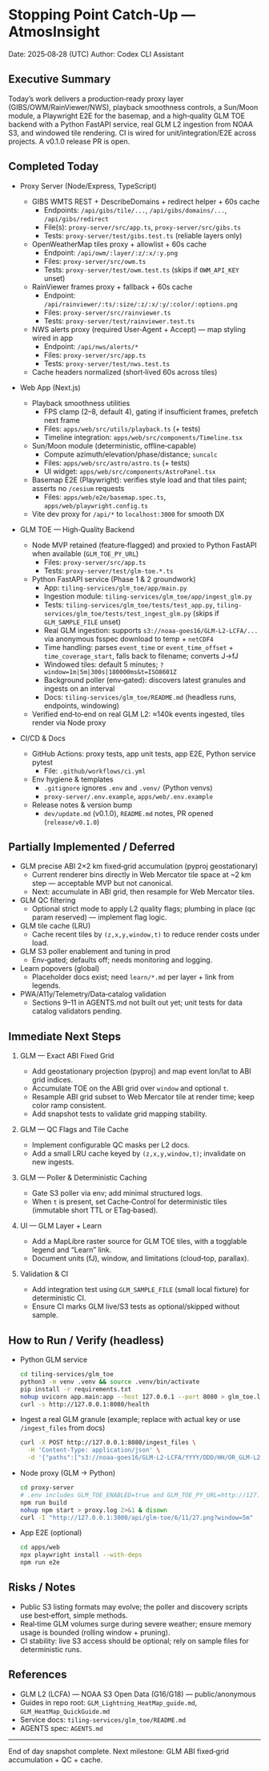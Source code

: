 # Stopping Point Catch‑Up — AtmosInsight

Date: 2025‑08‑28 (UTC)
Author: Codex CLI Assistant

## Executive Summary

Today’s work delivers a production‑ready proxy layer (GIBS/OWM/RainViewer/NWS), playback smoothness controls, a Sun/Moon module, a Playwright E2E for the basemap, and a high‑quality GLM TOE backend with a Python FastAPI service, real GLM L2 ingestion from NOAA S3, and windowed tile rendering. CI is wired for unit/integration/E2E across projects. A v0.1.0 release PR is open.

## Completed Today

- Proxy Server (Node/Express, TypeScript)
  - GIBS WMTS REST + DescribeDomains + redirect helper + 60s cache
    - Endpoints: `/api/gibs/tile/...`, `/api/gibs/domains/...`, `/api/gibs/redirect`
    - File(s): `proxy-server/src/app.ts`, `proxy-server/src/gibs.ts`
    - Tests: `proxy-server/test/gibs.test.ts` (reliable layers only)
  - OpenWeatherMap tiles proxy + allowlist + 60s cache
    - Endpoint: `/api/owm/:layer/:z/:x/:y.png`
    - Files: `proxy-server/src/owm.ts`
    - Tests: `proxy-server/test/owm.test.ts` (skips if `OWM_API_KEY` unset)
  - RainViewer frames proxy + fallback + 60s cache
    - Endpoint: `/api/rainviewer/:ts/:size/:z/:x/:y/:color/:options.png`
    - Files: `proxy-server/src/rainviewer.ts`
    - Tests: `proxy-server/test/rainviewer.test.ts`
  - NWS alerts proxy (required User‑Agent + Accept) — map styling wired in app
    - Endpoint: `/api/nws/alerts/*`
    - Files: `proxy-server/src/app.ts`
    - Tests: `proxy-server/test/nws.test.ts`
  - Cache headers normalized (short‑lived 60s across tiles)

- Web App (Next.js)
  - Playback smoothness utilities
    - FPS clamp (2–8, default 4), gating if insufficient frames, prefetch next frame
    - Files: `apps/web/src/utils/playback.ts` (+ tests)
    - Timeline integration: `apps/web/src/components/Timeline.tsx`
  - Sun/Moon module (deterministic, offline‑capable)
    - Compute azimuth/elevation/phase/distance; `suncalc`
    - Files: `apps/web/src/astro/astro.ts` (+ tests)
    - UI widget: `apps/web/src/components/AstroPanel.tsx`
  - Basemap E2E (Playwright): verifies style load and that tiles paint; asserts no `/cesium` requests
    - Files: `apps/web/e2e/basemap.spec.ts`, `apps/web/playwright.config.ts`
  - Vite dev proxy for `/api/*` to `localhost:3000` for smooth DX

- GLM TOE — High‑Quality Backend
  - Node MVP retained (feature‑flagged) and proxied to Python FastAPI when available (`GLM_TOE_PY_URL`)
    - Files: `proxy-server/src/app.ts`
    - Tests: `proxy-server/test/glm-toe.*.ts`
  - Python FastAPI service (Phase 1 & 2 groundwork)
    - App: `tiling-services/glm_toe/app/main.py`
    - Ingestion module: `tiling-services/glm_toe/app/ingest_glm.py`
    - Tests: `tiling-services/glm_toe/tests/test_app.py`, `tiling-services/glm_toe/tests/test_ingest_glm.py` (skips if `GLM_SAMPLE_FILE` unset)
    - Real GLM ingestion: supports `s3://noaa-goes16/GLM-L2-LCFA/...` via anonymous fsspec download to temp + `netCDF4`
    - Time handling: parses `event_time` or `event_time_offset` + `time_coverage_start`, falls back to filename; converts J→fJ
    - Windowed tiles: default 5 minutes; `?window=1m|5m|300s|180000ms&t=ISO8601Z`
    - Background poller (env‑gated): discovers latest granules and ingests on an interval
    - Docs: `tiling-services/glm_toe/README.md` (headless runs, endpoints, windowing)
  - Verified end‑to‑end on real GLM L2: ≈140k events ingested, tiles render via Node proxy

- CI/CD & Docs
  - GitHub Actions: proxy tests, app unit tests, app E2E, Python service pytest
    - File: `.github/workflows/ci.yml`
  - Env hygiene & templates
    - `.gitignore` ignores `.env` and `.venv/` (Python venvs)
    - `proxy-server/.env.example`, `apps/web/.env.example`
  - Release notes & version bump
    - `dev/update.md` (v0.1.0), `README.md` notes, PR opened (`release/v0.1.0`)

## Partially Implemented / Deferred

- GLM precise ABI 2×2 km fixed‑grid accumulation (pyproj geostationary)
  - Current renderer bins directly in Web Mercator tile space at ~2 km step — acceptable MVP but not canonical.
  - Next: accumulate in ABI grid, then resample for Web Mercator tiles.
- GLM QC filtering
  - Optional strict mode to apply L2 quality flags; plumbing in place (qc param reserved) — implement flag logic.
- GLM tile cache (LRU)
  - Cache recent tiles by `(z,x,y,window,t)` to reduce render costs under load.
- GLM S3 poller enablement and tuning in prod
  - Env‑gated; defaults off; needs monitoring and logging.
- Learn popovers (global)
  - Placeholder docs exist; need `learn/*.md` per layer + link from legends.
- PWA/A11y/Telemetry/Data‑catalog validation
  - Sections 9–11 in AGENTS.md not built out yet; unit tests for data catalog validators pending.

## Immediate Next Steps

1. GLM — Exact ABI Fixed Grid
   - Add geostationary projection (pyproj) and map event lon/lat to ABI grid indices.
   - Accumulate TOE on the ABI grid over `window` and optional `t`.
   - Resample ABI grid subset to Web Mercator tile at render time; keep color ramp consistent.
   - Add snapshot tests to validate grid mapping stability.

2. GLM — QC Flags and Tile Cache
   - Implement configurable QC masks per L2 docs.
   - Add a small LRU cache keyed by `(z,x,y,window,t)`; invalidate on new ingests.

3. GLM — Poller & Deterministic Caching
   - Gate S3 poller via env; add minimal structured logs.
   - When `t` is present, set Cache‑Control for deterministic tiles (immutable short TTL or ETag‑based).

4. UI — GLM Layer + Learn
   - Add a MapLibre raster source for GLM TOE tiles, with a togglable legend and “Learn” link.
   - Document units (fJ), window, and limitations (cloud‑top, parallax).

5. Validation & CI
   - Add integration test using `GLM_SAMPLE_FILE` (small local fixture) for deterministic CI.
   - Ensure CI marks GLM live/S3 tests as optional/skipped without sample.

## How to Run / Verify (headless)

- Python GLM service
  ```bash
  cd tiling-services/glm_toe
  python3 -m venv .venv && source .venv/bin/activate
  pip install -r requirements.txt
  nohup uvicorn app.main:app --host 127.0.0.1 --port 8080 > glm_toe.log 2>&1 & disown
  curl -s http://127.0.0.1:8080/health
  ```
- Ingest a real GLM granule (example; replace with actual key or use `/ingest_files` from docs)
  ```bash
  curl -X POST http://127.0.0.1:8080/ingest_files \
    -H 'Content-Type: application/json' \
    -d '{"paths":["s3://noaa-goes16/GLM-L2-LCFA/YYYY/DDD/HH/OR_GLM-L2-LCFA_G16_....nc"]}'
  ```
- Node proxy (GLM → Python)
  ```bash
  cd proxy-server
  # .env includes GLM_TOE_ENABLED=true and GLM_TOE_PY_URL=http://127.0.0.1:8080
  npm run build
  nohup npm start > proxy.log 2>&1 & disown
  curl -I "http://127.0.0.1:3000/api/glm-toe/6/11/27.png?window=5m"
  ```
- App E2E (optional)
  ```bash
  cd apps/web
  npx playwright install --with-deps
  npm run e2e
  ```

## Risks / Notes

- Public S3 listing formats may evolve; the poller and discovery scripts use best‑effort, simple methods.
- Real‑time GLM volumes surge during severe weather; ensure memory usage is bounded (rolling window + pruning).
- CI stability: live S3 access should be optional; rely on sample files for deterministic runs.

## References

- GLM L2 (LCFA) — NOAA S3 Open Data (G16/G18) — public/anonymous
- Guides in repo root: `GLM_Lightning_HeatMap_guide.md`, `GLM_HeatMap_QuickGuide.md`
- Service docs: `tiling-services/glm_toe/README.md`
- AGENTS spec: `AGENTS.md`

---

End of day snapshot complete. Next milestone: GLM ABI fixed‑grid accumulation + QC + cache.
